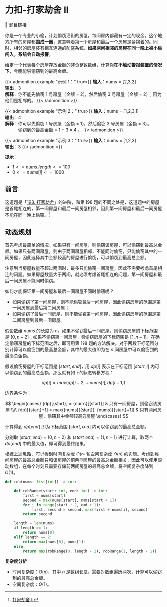 # 力扣-打家劫舍 II

    
:link: [题目链接](https://leetcode.cn/problems/house-robber-ii)

你是一个专业的小偷，计划偷窃沿街的房屋，每间房内都藏有一定的现金。这个地方所有的房屋都**围成一圈**，这意味着第一个房屋和最后一个房屋是紧挨着的。同时，相邻的房屋装有相互连通的防盗系统，**如果两间相邻的房屋在同一晚上被小偷闯入，系统会自动报警**。

给定一个代表每个房屋存放金额的非负整数数组，计算你**在不触动警报装置的情况下**，今晚能够偷窃到的最高金额。

{{< admonition example "示例 1：" true>}}
**输入**：nums = [2,3,2]<br>
**输出**：3<br>
**解释**：你不能先偷窃 1 号房屋（金额 = 2），然后偷窃 3 号房屋（金额 = 2）, 因为他们是相邻的。
{{< /admonition >}}

{{< admonition example "示例 2：" true>}}
**输入**：nums = [1,2,3,1]<br>
**输出**：4<br>
**解释**：你可以先偷窃 1 号房屋（金额 = 1），然后偷窃 3 号房屋（金额 = 3）。<br>
&emsp;&emsp;&emsp;偷窃到的最高金额 = 1 + 3 = 4 。
{{< /admonition >}}

{{< admonition example "示例 3：" true>}}
**输入**：nums = [1,2,3]<br>
**输出**：3
{{< /admonition >}}

**提示**：

- $1 <= nums.length <= 100$
- $0 <= nums[i] <= 1000$

## 前言

这道题是「[198. 打家劫舍](https://leetcode.cn/problems/house-robber)」的进阶，和第 198 题的不同之处是，这道题中的房屋是首尾相连的，第一间房屋和最后一间房屋相邻，因此第一间房屋和最后一间房屋不能在同一晚上偷窃。[^1]

## 动态规划

首先考虑最简单的情况。如果只有一间房屋，则偷窃该房屋，可以偷窃到最高总金额。如果只有两间房屋，则由于两间房屋相邻，不能同时偷窃，只能偷窃其中的一间房屋，因此选择其中金额较高的房屋进行偷窃，可以偷窃到最高总金额。

注意到当房屋数量不超过两间时，最多只能偷窃一间房屋，因此不需要考虑首尾相连的问题。如果房屋数量大于两间，就必须考虑首尾相连的问题，第一间房屋和最后一间房屋不能同时偷窃。

如何才能保证第一间房屋和最后一间房屋不同时偷窃呢？

- 如果偷窃了第一间房屋，则不能偷窃最后一间房屋，因此偷窃房屋的范围是第一间房屋到最后第二间房屋；
- 如果偷窃了最后一间房屋，则不能偷窃第一间房屋，因此偷窃房屋的范围是第二间房屋到最后一间房屋。

假设数组 $nums$ 的长度为 $n$。如果不偷窃最后一间房屋，则偷窃房屋的下标范围是 $[0,n−2]$；如果不偷窃第一间房屋，则偷窃房屋的下标范围是 $[1,n−1]$。在确定偷窃房屋的下标范围之后，即可用第 198 题的方法解决。对于两段下标范围分别计算可以偷窃到的最高总金额，其中的最大值即为在 $n$ 间房屋中可以偷窃到的最高总金额。

假设偷窃房屋的下标范围是 $[start,end]$，用 $dp[i]$ 表示在下标范围 $[start,i]$ 内可以偷窃到的最高总金额，那么就有如下的状态转移方程：

$$dp[i]=max(dp[i−2]+nums[i],dp[i−1])$$

边界条件为：

$$ 
\begin{cases} 
{dp}[{start}] = {nums}[{start}] & 只有一间房屋，则偷窃该房屋 \\\\ 
{dp}[{start}+1] = max({nums}[{start}], {nums}[{start}+1]) & 只有两间房屋，偷窃其中金额较高的房屋 
\end{cases}
$$

计算得到 $dp[end]$ 即为下标范围 $[start,end]$ 内可以偷窃到的最高总金额。

分别取 $(start,end)=(0,n−2)$ 和 $(start,end)=(1,n−1)$ 进行计算，取两个 $dp[end]$ 中的最大值，即可得到最终结果。

根据上述思路，可以得到时间复杂度 $O(n)$ 和空间复杂度 $O(n)$ 的实现。考虑到每间房屋的最高总金额只和该房屋的前两间房屋的最高总金额相关，因此可以使用滚动数组，在每个时刻只需要存储前两间房屋的最高总金额，将空间复杂度降到 $O(1)$。

```python
def rob(nums: list[int]) -> int:

    def robRange(start: int, end: int) -> int:
        first = nums[start]
        second = max(nums[start], nums[start + 1])
        for i in range(start + 2, end + 1):
            first, second = second, max(first + nums[i], second)
        return second

    length = len(nums)
    if length == 1:
        return nums[0]
    elif length == 2:
        return max(nums[0], nums[1])
    else:
        return max(robRange(0, length - 2), robRange(1, length - 1))
```

**复杂度分析**

- 时间复杂度：$O(n)$，其中 $n$ 是数组长度。需要对数组遍历两次，计算可以偷窃到的最高总金额。
- 空间复杂度：$O(1)$。

[^1]: [打家劫舍 II](https://leetcode.cn/problems/house-robber-ii/solutions/722767/da-jia-jie-she-ii-by-leetcode-solution-bwja/)









